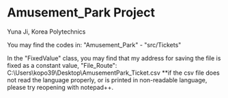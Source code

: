 # Amusement_Park Project

Yuna Ji, Korea Polytechnics

You may find the codes in: "Amusement_Park" - "src/Tickets"

In the "FixedValue" class, you may find that my address for saving the file is fixed as a constant value, "File_Route":
C:\\Users\\kopo39\\Desktop\\AmusementPark_Ticket.csv
**if the csv file does not read the language properly, or is printed in non-readable language, please try reopening with notepad++.
